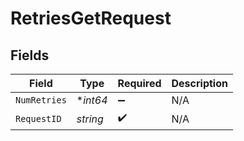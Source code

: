 # RetriesGetRequest


## Fields

| Field              | Type               | Required           | Description        |
| ------------------ | ------------------ | ------------------ | ------------------ |
| `NumRetries`       | **int64*           | :heavy_minus_sign: | N/A                |
| `RequestID`        | *string*           | :heavy_check_mark: | N/A                |